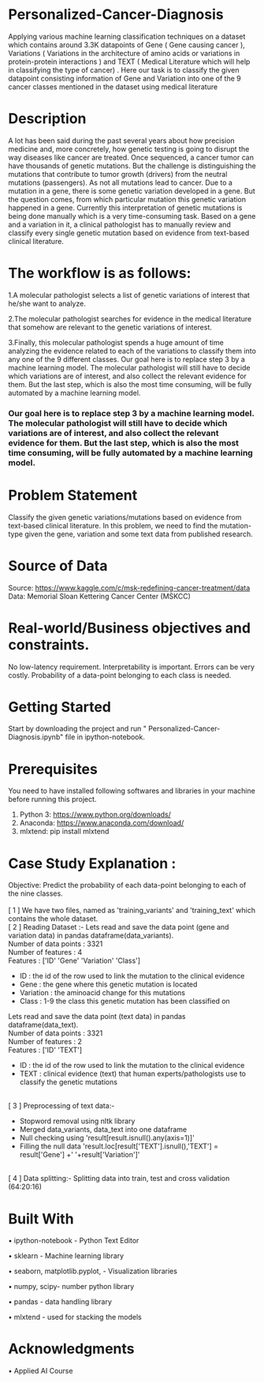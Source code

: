 # Personalized-Cancer-Diagnosis
Applying various machine learning classification techniques on a dataset which contains around 3.3K datapoints of Gene ( Gene causing cancer ), Variations ( Variations in the architecture of amino acids or variations in protein-protein interactions ) and TEXT ( Medical Literature which will help in classifying the type of cancer) . Here our task is to classify the given datapoint consisting information of Gene and Variation into one of the 9 cancer classes mentioned in the dataset using medical literature

# Description
A lot has been said during the past several years about how precision medicine and, more concretely, how genetic testing is going to disrupt the way diseases like cancer are treated. Once sequenced, a cancer tumor can have thousands of genetic mutations. But the challenge is distinguishing the mutations that contribute to tumor growth (drivers) from the neutral mutations (passengers). As not all mutations lead to cancer. Due to a mutation in a gene, there is some genetic variation developed in a gene. But the question comes, from which particular mutation this genetic variation happened in a gene. Currently this interpretation of genetic mutations is being done manually which is a very time-consuming task. Based on a gene and a variation in it, a clinical pathologist has to manually review and classify every single genetic mutation based on evidence from text-based clinical literature.

# The workflow is as follows:
1.A molecular pathologist selects a list of genetic variations of interest that he/she want to analyze.

2.The molecular pathologist searches for evidence in the medical literature that somehow are relevant to the genetic variations of interest.

3.Finally, this molecular pathologist spends a huge amount of time analyzing the evidence related to each of the variations to classify them into any one of the 9 different classes. Our goal here is to replace step 3 by a machine learning model. The molecular pathologist will still have to decide which variations are of interest, and also collect the relevant evidence for them. But the last step, which is also the most time consuming, will be fully automated by a machine learning model.

### Our goal here is to replace step 3 by a machine learning model. The molecular pathologist will still have to decide which variations are of interest, and also collect the relevant evidence for them. But the last step, which is also the most time consuming, will be fully automated by a machine learning model.

# Problem Statement
Classify the given genetic variations/mutations based on evidence from text-based clinical literature. In this problem, we need to find the mutation-type given the gene, variation and some text data from published research.

# Source of Data
Source: https://www.kaggle.com/c/msk-redefining-cancer-treatment/data Data: Memorial Sloan Kettering Cancer Center (MSKCC)

# Real-world/Business objectives and constraints.
No low-latency requirement. Interpretability is important. Errors can be very costly. Probability of a data-point belonging to each class is needed.

# Getting Started
Start by downloading the project and run " Personalized-Cancer-Diagnosis.ipynb" file in ipython-notebook.

# Prerequisites
You need to have installed following softwares and libraries in your machine before running this project.

1. Python 3: https://www.python.org/downloads/
2. Anaconda: https://www.anaconda.com/download/
3. mlxtend: pip install mlxtend

# Case Study Explanation : 
Objective: Predict the probability of each data-point belonging to each of the nine classes.
<br>
<br>
[ 1 ] We have two files, named as 'training_variants' and 'training_text' which contains the whole dataset.
<br>
[ 2 ] Reading Dataset :- Lets read and save the data point (gene and variation data) in pandas dataframe(data_variants).
<br> Number of data points :  3321
<br> Number of features :  4
<br> Features :  ['ID' 'Gene' 'Variation' 'Class']
<ul>
<li>ID : the id of the row used to link the mutation to the clinical evidence</li>
<li>Gene : the gene where this genetic mutation is located</li>
<li>Variation : the aminoacid change for this mutations</li>
<li>Class : 1-9 the class this genetic mutation has been classified on</li>
</ul>
Lets read and save the data point (text data) in pandas dataframe(data_text).
<br> Number of data points :  3321
<br> Number of features :  2
<br> Features :  ['ID' 'TEXT']
<ul>
<li>ID : the id of the row used to link the mutation to the clinical evidence</li>
<li>TEXT : clinical evidence (text) that human experts/pathologists use to classify the genetic mutations</li>
</ul>
<br>
[ 3 ] Preprocessing of text data:-
<ul>
<li>Stopword removal using nltk library</li>
<li>Merged data_variants, data_text into one dataframe</li>
<li>Null checking using 'result[result.isnull().any(axis=1)]'</li>
<li>Filling the null data 'result.loc[result['TEXT'].isnull(),'TEXT'] = result['Gene'] +' '+result['Variation']'</li>
</ul>
<br>
[ 4 ] Data splitting:- Splitting data into train, test and cross validation (64:20:16)


# Built With
•	ipython-notebook - Python Text Editor

•	sklearn - Machine learning library

•	seaborn, matplotlib.pyplot, - Visualization libraries

•	numpy, scipy- number python library

•	pandas - data handling library

•	mlxtend - used for stacking the models

# Acknowledgments
•	Applied AI Course
